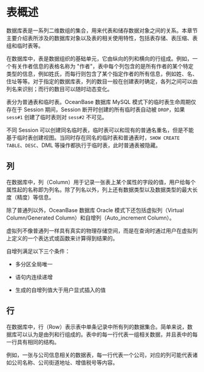 表概述 
========================

数据库表是一系列二维数组的集合，用来代表和储存数据对象之间的关系。本章节主要介绍表所涉及的数据库对象以及表的相关使用特性，包括表存储、表压缩、表组和临时表等。

​在数据库中，表是数据组织的基础单元，它由纵向的列和横向的行组成。例如，一个有关作者信息的表格名称为 "作者"，表中每个列包含的是所有作者的某个特定类型的信息，例如姓氏，而每行则包含了某个指定作者的所有信息，例如姓、名、住址等等。对于指定的数据库表，列的数目一般在创建表时确定，各列之间可以由列名来识别；而行的数目可以随时动态变化。

表分为普通表和临时表。OceanBase 数据库 MySQL 模式下的临时表生命周期仅存在于 Session 期间，Session 断开时创建的所有临时表自动被 `DROP`，如果 `sess#1` 创建了临时表则对 `sess#2` 不可见。

不同 Session 可以创建同名临时表，临时表可以和现有的普通名重名，但是不能基于临时表创建视图。当同时存在同名的临时表和普通表时，`SHOW CREATE TABLE`、`DESC`、DML 等操作都执行于临时表，此时普通表被隐藏。

列 
----------------------

​在数据库中，列（Column）用于记录一张表上某个属性的字段的值，用户给每个属性起的名称即为列名。除了列名以外，列上还有数据类型以及数据类型的最大长度（精度）等信息。

除了普通列以外，OceanBase 数据库 Oracle 模式下还包括虚拟列（Virtual Column/Generated Column）和自增列（Auto_increment Column）。

虚拟列不像普通列一样具有真实的物理存储空间，而是在查询时通过用户在虚拟列上定义的一个表达式或函数来计算得到结果的。

自增列满足以下三个条件：

* 多分区全局唯一

  

* 语句内连续递增

  

* 生成的自增列值大于用户显式插入的值

  




行 
----------------------

在数据库中，行（Row）表示表中单条记录中所有列的数据集合。简单来说，数据库可以认为是由列和行组成的。表中的每一行代表一组相关数据，并且表中的每一行具有相同的结构。

例如，一张与公司信息相关的数据表，每一行代表一个公司，对应的列可能代表诸如公司名称、公司街道地址、增值税号等内容。
